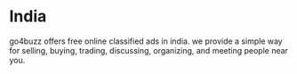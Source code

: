 India
=====

go4buzz offers free online classified ads in india. we provide a simple way for selling, buying, trading, discussing, organizing, and meeting people near you.